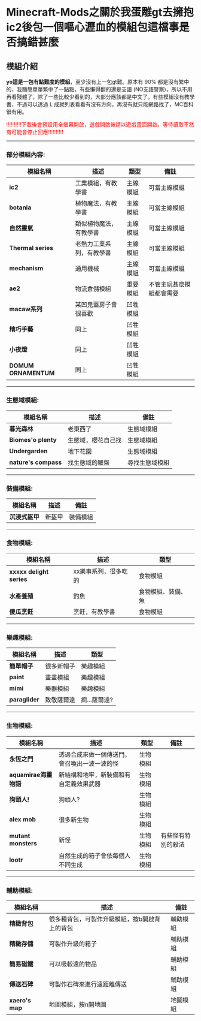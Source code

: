 # Minecraft-Mods之關於我蛋雕gt去擁抱ic2後包一個嘔心瀝血的模組包這檔事是否搞錯甚麼

## 模組介紹

**yo這是一包有點難度的模組**，至少沒有上一包gt難。原本有 90% 都是沒有繁中的，我簡簡單單繁中了一點點，有些懶得翻的還是支語 (NO支語警察)，所以不用再看殘體了，除了一些比較少看到的，大部分應該都是中文了。有些模組沒有教學書，不過可以透過 L 成就列表看看有沒有方向，再沒有就只能網路找了，MC百科很有用。

<span style="color: red;">!!!!!!!!!!下載後會預設用全螢幕開啟，遊戲開啟後請以遊戲畫面開啟，等待讀取不然有可能會停止回應!!!!!!!!!!</span>

---

### 部分模組內容:

| 模組名稱            | 描述                                       | 類型           | 備註               |
|--------------------|--------------------------------------------|----------------|--------------------|
| **ic2**            | 工業模組，有教學書                         | 主線模組       | 可當主線模組       |
| **botania**        | 植物魔法，有教學書                         | 主線模組       | 可當主線模組       |
| **自然靈氣**         | 類似植物魔法，有教學書                      | 主線模組       | 可當主線模組       |
| **Thermal series** | 老熱力工業系列，有教學書                   | 主線模組       | 可當主線模組       |
| **mechanism**      | 通用機械                                   | 主線模組       | 可當主線模組       |
| **ae2**            | 物流倉儲模組                               | 重要模組       | 不管主玩甚麼模組都會需要 |
| **macaw系列**       | 某凹鬼蓋房子會很喜歡                        | 凹牲模組       |                    |
| **精巧手藝**         | 同上                                      | 凹牲模組       |                    |
| **小夜燈**          | 同上                                      | 凹牲模組       |                    |
| **DOMUM ORNAMENTUM**| 同上                                      | 凹牲模組       |                    |

---

### 生態域模組:

| 模組名稱             | 描述                                       | 備註                  |
|---------------------|--------------------------------------------|-----------------------|
| **暮光森林**         | 老東西了                                   | 生態域模組            |
| **Biomes'o plenty**  | 生態域，櫻花自己找                         | 生態域模組            |
| **Undergarden**      | 地下花園                                   | 生態域模組            |
| **nature's compass** | 找生態域的羅盤                             | 尋找生態域模組        |

---

### 裝備模組:

| 模組名稱             | 描述                                       | 備註                  |
|---------------------|--------------------------------------------|-----------------------|
| **沉浸式盔甲**        | 新盔甲                                     | 裝備模組              |

---

### 食物模組:

| 模組名稱             | 描述                                       | 類型           |
|---------------------|--------------------------------------------|----------------|
| **xxxxx delight series** | xx樂事系列，很多吃的                     | 食物模組       |
| **水產養殖**         | 釣魚                                      | 食物模組、裝備、魚 |
| **傻瓜烹飪**         | 烹飪，有教學書                             | 食物模組       |

---

### 樂趣模組:

| 模組名稱             | 描述                                       | 類型           |
|---------------------|--------------------------------------------|----------------|
| **簡單帽子**         | 很多新帽子                                  | 樂趣模組       |
| **paint**            | 畫畫模組                                    | 樂趣模組       |
| **mimi**             | 樂器模組                                    | 樂趣模組       |
| **paraglider**       | 致敬薩爾達                                  | 痾...薩爾達?   |

---

### 生物模組:

| 模組名稱             | 描述                                       | 類型           | 備註               |
|---------------------|--------------------------------------------|----------------|--------------------|
| **永恆之門**         | 透過合成來做一個傳送門，會召喚出一波一波的怪  | 生物模組       |                    |
| **aquamirae海靈物語**  | 新結構和地牢，新裝備和有自定義效果武器        | 生物模組       |                    |
| **狗頭人!**           | 狗頭人?                                     | 生物模組       |                    |
| **alex mob**         | 很多新生物                                  | 生物模組       |                    |
| **mutant monsters**  | 新怪                                       | 生物模組       | 有些怪有特別的殺法 |
| **lootr**            | 自然生成的箱子會依每個人不同生成             | 生物模組       |                    |

---

### 輔助模組:

| 模組名稱             | 描述                                       | 備註                  |
|---------------------|--------------------------------------------|-----------------------|
| **精緻背包**         | 很多種背包，可製作升級模組，按b開啟背上的背包 | 輔助模組             |
| **精緻存儲**         | 可製作升級的箱子                            | 輔助模組             |
| **簡易磁鐵**         | 可以吸較遠的物品                            | 輔助模組             |
| **傳送石碑**         | 可製作石碑來進行遠距離傳送                   | 輔助模組             |
| **xaero's map**      | 地圖模組，按n開地圖                         | 地圖模組             |

